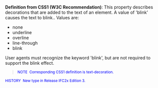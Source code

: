 **Definition
from CSS1 (W3C
Recommendation)**: This property describes decorations that are added to the text of an element. A value of 'blink' causes the text to blink.. Values are:

* none
* underline
* overline
* line-through
* blink


User agents must recognize the keyword 'blink', but are not required to
support the blink effect.
> <small><font color="#0000ff">NOTE&nbsp;
Corresponding CSS1 definition is text-decoration.</font>
  </small>

> <small>
  <font color="#0000ff">HISTORY&nbsp;
New type in Release IFC2x Edition 3.</font>
  </small>